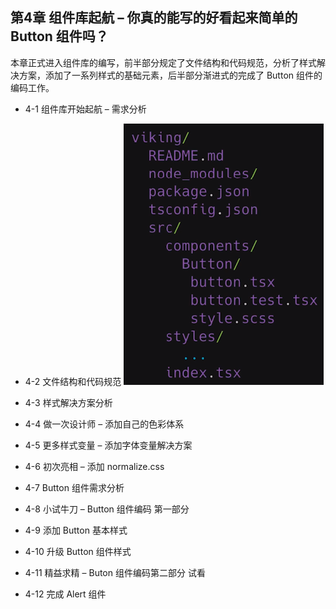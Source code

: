 ## 第4章 组件库起航 – 你真的能写的好看起来简单的 Button 组件吗？
本章正式进入组件库的编写，前半部分规定了文件结构和代码规范，分析了样式解决方案，添加了一系列样式的基础元素，后半部分渐进式的完成了 Button 组件的编码工作。

- 4-1 组件库开始起航 – 需求分析

- 4-2 文件结构和代码规范
  ![](./_images/project-structure.png)


  
- 4-3 样式解决方案分析

- 4-4 做一次设计师 – 添加自己的色彩体系

- 4-5 更多样式变量 – 添加字体变量解决方案

- 4-6 初次亮相 – 添加 normalize.css

- 4-7 Button 组件需求分析

- 4-8 小试牛刀 – Button 组件编码 第一部分

- 4-9 添加 Button 基本样式

- 4-10 升级 Button 组件样式

- 4-11 精益求精 – Buton 组件编码第二部分 试看

- 4-12 完成 Alert 组件